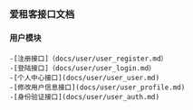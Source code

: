 
### 爱租客接口文档
#### 用户模块
    -[注册接口]（docs/user/user_register.md）
    -[登陆接口]（docs/user/user_login.md）
    -[个人中心接口](docs/user/user_user.md)
    -[修改用户信息接口](docs/user/user_profile.md)
    -[身份验证接口](docs/user/user_auth.md)